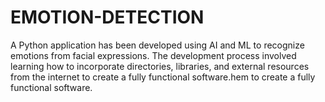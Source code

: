 # EMOTION-DETECTION
A Python application has been developed using AI and ML to recognize emotions from facial expressions. The development process involved learning how to incorporate directories, libraries, and external resources from the internet to create a fully functional software.hem to create a fully functional software.
